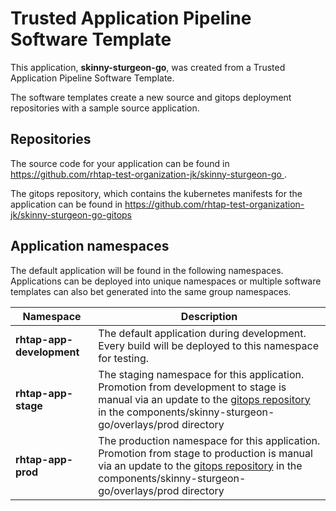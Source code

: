 # Trusted Application Pipeline Software Template

This application, **skinny-sturgeon-go**, was created from a Trusted Application Pipeline Software Template.

The software templates create a new source and gitops deployment repositories with a sample source application. 

## Repositories

The source code for your application can be found in [https://github.com/rhtap-test-organization-jk/skinny-sturgeon-go ](https://github.com/rhtap-test-organization-jk/skinny-sturgeon-go ).
 
The gitops repository, which contains the kubernetes manifests for the application can be found in 
[https://github.com/rhtap-test-organization-jk/skinny-sturgeon-go-gitops ](https://github.com/rhtap-test-organization-jk/skinny-sturgeon-go-gitops ) 

## Application namespaces 

The default application will be found in the following namespaces. Applications can be deployed into unique namespaces or multiple software templates can also bet generated into the same group namespaces.  

|  Namespace   |  Description   |  
| -------- | -------- |   
| **rhtap-app-development** | The default application during development. Every build will be deployed to this namespace for testing. | 
| **rhtap-app-stage** | The staging namespace for this application. Promotion from development to stage is manual via an update to the [gitops repository](https://github.com/rhtap-test-organization-jk/skinny-sturgeon-go-gitops ) in the components/skinny-sturgeon-go/overlays/prod directory |  
| **rhtap-app-prod** | The production namespace for this application. Promotion from stage to production is manual via an update to the [gitops repository](https://github.com/rhtap-test-organization-jk/skinny-sturgeon-go-gitops ) in the components/skinny-sturgeon-go/overlays/prod directory | 